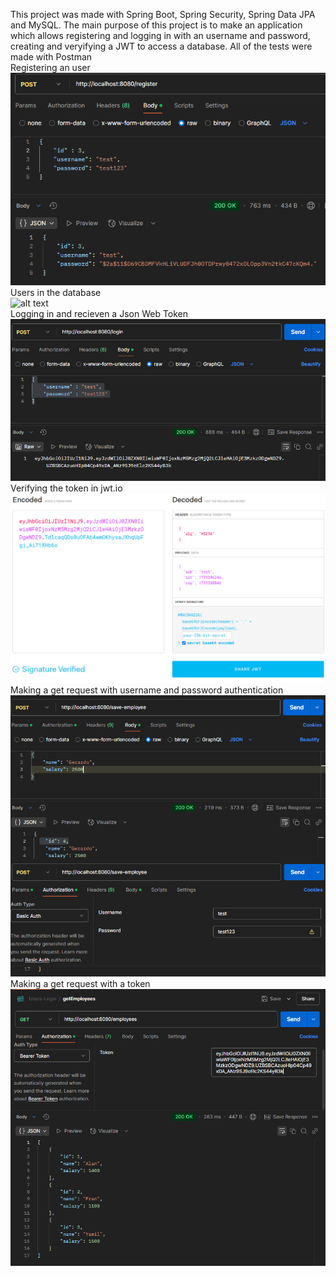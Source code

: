 This project was made with Spring Boot, Spring Security, Spring Data JPA and MySQL. The main purpose of this project is to make an application which allows registering and logging in
with an username and password, creating and veryifying a JWT to access a database. All of the tests were made with Postman<br>
Registering an user<br>
![alt text](https://github.com/Franruval/Users-Login/blob/master/src/main/resources/static/img/register-user.png?raw=true)<br>
Users in the database<br>
![alt text](https://github.com/Franruval/Users-Login/blob/master/src/main/resources/static/img/database.png?raw=true)<br>
Logging in and recieven a Json Web Token<br>
![alt text](https://github.com/Franruval/Users-Login/blob/master/src/main/resources/static/img/login.png?raw=true)<br>
Verifying the token in jwt.io<br>
![alt text](https://github.com/Franruval/Users-Login/blob/master/src/main/resources/static/img/jwtio.png?raw=true)<br>
Making a get request with username and password authentication<br>
![alt text](https://github.com/Franruval/Users-Login/blob/master/src/main/resources/static/img/basic-auth.png?raw=true)<br>
Making a get request with a token<br>
![alt text](https://github.com/Franruval/Users-Login/blob/master/src/main/resources/static/img/token-auth.png?raw=true)<br>


